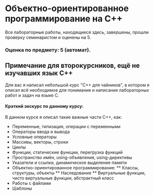 # Объектно-ориентированное программирование на C++
Все лабораторные работы, находящиеся здесь, завершены, прошли проверку семинаристом и оценены на 5.
### Оценка по предмету: 5 (автомат).
## Примечание для второкурсников, ещё не изучавших язык C++
Для вас я написал небольшой курс "C++ для чайников", в котором я описал всё необходимое для понимания и написания лабораторных работ и задач на языке C.
#### Краткий экскурс по данному курсу:
В данном курсе я описал такие важные части C++, как:
* Переменные, типизация, операции с переменными
* Операторы ввода и вывода
* Условные операторы
* Массивы, векторы, строки
* Циклы
* Функции, статические функции, перегрузка функций
* Пространство имён, using-объявления, using-директивы
* Указатели и ссылки, динамическое выделение памяти
* Объектно-ориентированное программирование:
** Классы, структуры, объекты
** Наследование
** Виртуальные функции, чисто виртуальные функции, абстрактный класс
* Работы с файлами
* Шаблоны
